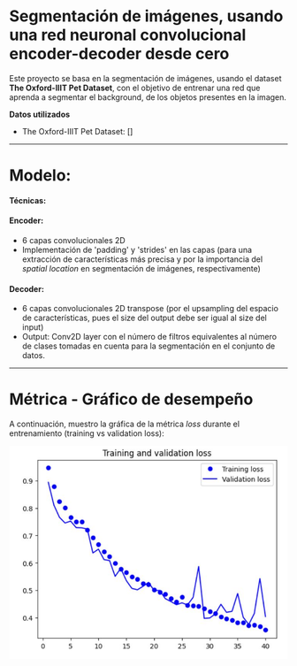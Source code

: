 # Segmentación de imágenes, usando una red neuronal convolucional encoder-decoder desde cero
Este proyecto se basa en la segmentación de imágenes, usando el dataset **The Oxford-IIIT Pet Dataset**, con el objetivo de entrenar una red que aprenda a segmentar el background, de los objetos presentes en la imagen.

**Datos utilizados**
- The Oxford-IIIT Pet Dataset: []

----------

# Modelo:

#### **Técnicas:** 

#### Encoder:
  - 6 capas convolucionales 2D
  - Implementación de 'padding' y 'strides' en las capas (para una extracción de características más precisa y por la importancia del *spatial location* en segmentación de imágenes, respectivamente)

#### Decoder:
  - 6 capas convolucionales 2D transpose (por el upsampling del espacio de características, pues el size del output debe ser igual al size del input)
  - Output: Conv2D layer con el número de filtros equivalentes al número de clases tomadas en cuenta para la segmentación en el conjunto de datos.

---------

# Métrica - Gráfico de desempeño
A continuación, muestro la gráfica de la métrica *loss* durante el entrenamiento (training vs validation loss):

![TrainingValidation_Loss](https://github.com/DianaMLlamocaZ/SEGMENTACION_IMAGENES/blob/main/ComputerVision-OXFORD_PETS/Imagenes-Metrica/Loss.JPG)
